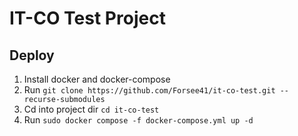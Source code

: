 # IT-CO Test Project

## Deploy

1. Install docker and docker-compose
1. Run `git clone https://github.com/Forsee41/it-co-test.git --recurse-submodules`
1. Cd into project dir `cd it-co-test`
1. Run `sudo docker compose -f docker-compose.yml up -d`
